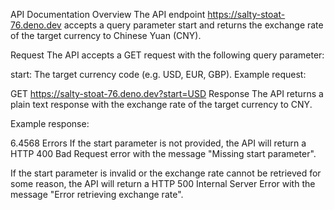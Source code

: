 API Documentation
Overview
The API endpoint https://salty-stoat-76.deno.dev accepts a query parameter start and returns the exchange rate of the target currency to Chinese Yuan (CNY).

Request
The API accepts a GET request with the following query parameter:

start: The target currency code (e.g. USD, EUR, GBP).
Example request:

GET https://salty-stoat-76.deno.dev?start=USD
Response
The API returns a plain text response with the exchange rate of the target currency to CNY.

Example response:

6.4568
Errors
If the start parameter is not provided, the API will return a HTTP 400 Bad Request error with the message "Missing start parameter".

If the start parameter is invalid or the exchange rate cannot be retrieved for some reason, the API will return a HTTP 500 Internal Server Error with the message "Error retrieving exchange rate".
